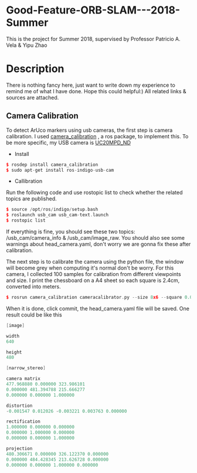 # Good-Feature-ORB-SLAM---2018-Summer
This is the project for Summer 2018, supervised by Professor Patricio A. Vela &amp; Yipu Zhao

# Description
There is nothing fancy here, just want to write down my experience to remind me of what I have done. Hope this could helpful:) 
All related links &amp; sources are attached.

## Camera Calibration
To detect ArUco markers using usb cameras, the first step is camera calibration. I used [camera_calibration](http://wiki.ros.org/camera_calibration) , a ros package, to implement this. To be more specific, my USB camera is [UC20MPD_ND](https://store.spinelelectronics.com/UC20MPD_ND)

* Install
```C++
$ rosdep install camera_calibration
$ sudo apt-get install ros-indigo-usb-cam
```

* Callibration

Run the following code and use rostopic list to check whether the related topics are published.
```C++
$ source /opt/ros/indigo/setup.bash
$ roslaunch usb_cam usb_cam-text.launch
$ rostopic list
```
If everything is fine, you should see these two topics: /usb_cam/camera_info &amp; /usb_cam/image_raw. You should also see some warnings about head_camera.yaml, don't worry we are gonna fix these after calibration.

The next step is to calibrate the camera using the python file, the window will become grey when computing it's normal don't be worry. For this camera, I collected 100 samples for calibration from different viewpoints and size. I print the chessboard on a A4 sheet so each square is 2.4cm, converted into meters.

```C++
$ rosrun camera_calibration cameracalibrator.py --size 8x6 --square 0.024  image:=/usb_cam/image_raw camera:=/usb_cam
```
When it is done, click commit, the head_camera.yaml file will be saved.
One result could be like this
```C++
[image]

width
640

height
480

[narrow_stereo]

camera matrix
477.968880 0.000000 323.986101
0.000000 481.394788 215.666277
0.000000 0.000000 1.000000

distortion
-0.001547 0.012026 -0.003221 0.003763 0.000000

rectification
1.000000 0.000000 0.000000
0.000000 1.000000 0.000000
0.000000 0.000000 1.000000

projection
480.306671 0.000000 326.122370 0.000000
0.000000 484.428345 213.626728 0.000000
0.000000 0.000000 1.000000 0.000000

```

